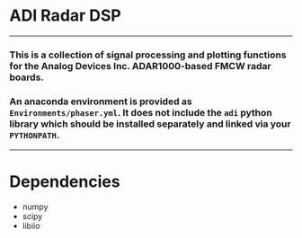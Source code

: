 # ADI Radar DSP

***

### This is a collection of signal processing and plotting functions for the Analog Devices Inc. ADAR1000-based FMCW radar boards. 

### An anaconda environment is provided as ```Environments/phaser.yml```. It does not include the `adi` python library which should be installed separately and linked via your `PYTHONPATH`.  

***

# Dependencies
* numpy
* scipy
* libiio
